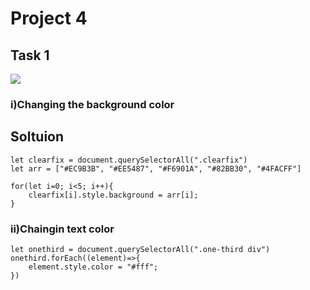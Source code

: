 # Project 4

## Task 1
![](./04_DOM%20Project/Output/DOM%20P1%20SS.png)

### i)Changing the background color

## Soltuion
``` 
let clearfix = document.querySelectorAll(".clearfix")
let arr = ["#EC9B3B", "#EE5487", "#F6901A", "#82BB30", "#4FACFF"]

for(let i=0; i<5; i++){
    clearfix[i].style.background = arr[i];
}
```

### ii)Chaingin text color
```
let onethird = document.querySelectorAll(".one-third div")
onethird.forEach((element)=>{
    element.style.color = "#fff";
})
```


